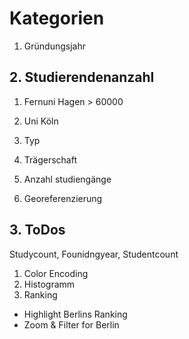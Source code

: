 # Kategorien
1. Gründungsjahr

## 2. Studierendenanzahl
1. Fernuni Hagen > 60000
2. Uni Köln

3. Typ
4. Trägerschaft
5. Anzahl studiengänge
6. Georeferenzierung

## 3. ToDos
Studycount, Founidngyear, Studentcount
1. Color Encoding
2. Histogramm
3. Ranking

- Highlight Berlins Ranking
- Zoom & Filter for Berlin
